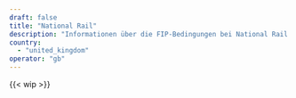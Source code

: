 ```yaml
---
draft: false
title: "National Rail"
description: "Informationen über die FIP-Bedingungen bei National Rail."
country:
  - "united_kingdom"
operator: "gb"
---
```


<!-- Entferne das "WIP" Snippet, wenn die Inhalte der Seite vollständig sind -->

{{< wip >}}
